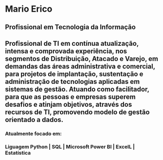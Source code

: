<h1>Mario Erico</h1>

<h2>Profissional em Tecnologia da Informa&ccedil;&atilde;o</h2>

<h2>Profissional de TI em contínua atualização, intensa e comprovada experiência, nos segmentos de Distribuição, Atacado e Varejo, em demandas das áreas administrativa e comercial, para projetos de implantação, sustentação e administração de tecnologias aplicadas em sistemas de gestão. Atuando como facilitador, para que as pessoas e empresas superem desafios e atinjam objetivos, atrav&eacute;s dos recursos de TI, promovendo modelo de gest&atilde;o orientado a dados.</h2>

<h3>Atualmente focado em:</h3>

<h3>Liguagem Python | SQL | Microsoft Power BI | ExcelL | Estatística </h3>  




